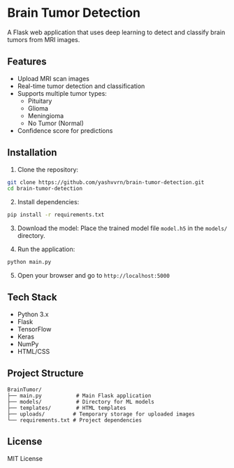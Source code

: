 # Brain Tumor Detection

A Flask web application that uses deep learning to detect and classify brain tumors from MRI images.

## Features

- Upload MRI scan images
- Real-time tumor detection and classification
- Supports multiple tumor types:
  - Pituitary
  - Glioma
  - Meningioma
  - No Tumor (Normal)
- Confidence score for predictions

## Installation

1. Clone the repository:
```bash
git clone https://github.com/yashvvrn/brain-tumor-detection.git
cd brain-tumor-detection
```

2. Install dependencies:
```bash
pip install -r requirements.txt
```

3. Download the model:
Place the trained model file `model.h5` in the `models/` directory.

4. Run the application:
```bash
python main.py
```

5. Open your browser and go to `http://localhost:5000`

## Tech Stack

- Python 3.x
- Flask
- TensorFlow
- Keras
- NumPy
- HTML/CSS

## Project Structure

```
BrainTumor/
├── main.py           # Main Flask application
├── models/           # Directory for ML models
├── templates/        # HTML templates
├── uploads/         # Temporary storage for uploaded images
└── requirements.txt # Project dependencies
```

## License

MIT License 